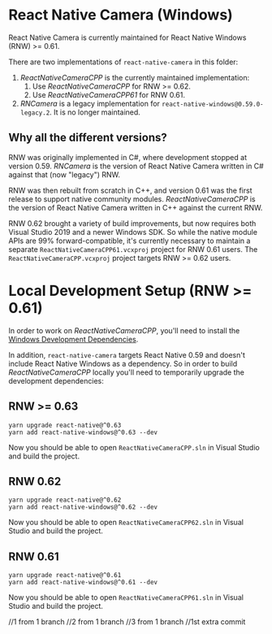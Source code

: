 # React Native Camera (Windows)

React Native Camera is currently maintained for React Native Windows (RNW) >= 0.61.

There are two implementations of `react-native-camera` in this folder:

1. _ReactNativeCameraCPP_ is the currently maintained implementation:
   1. Use _ReactNativeCameraCPP_ for RNW >= 0.62.
   2. Use _ReactNativeCameraCPP61_ for RNW 0.61.
2. _RNCamera_ is a legacy implementation for `react-native-windows@0.59.0-legacy.2`. It is no longer maintained.

## Why all the different versions?

RNW was originally implemented in C#, where development stopped at version 0.59. _RNCamera_ is the version of React Native Camera written in C# against that (now "legacy") RNW.

RNW was then rebuilt from scratch in C++, and version 0.61 was the first release to support native community modules. _ReactNativeCameraCPP_ is the version of React Native Camera written in C++ against the current RNW.

RNW 0.62 brought a variety of build improvements, but now requires both Visual Studio 2019 and a newer Windows SDK. So while the native module APIs are 99% forward-compatible, it's currently necessary to maintain a separate `ReactNativeCameraCPP61.vcxproj` project for RNW 0.61 users. The `ReactNativeCameraCPP.vcxproj` project targets RNW >= 0.62 users.

# Local Development Setup (RNW >= 0.61)

In order to work on _ReactNativeCameraCPP_, you'll need to install the [Windows Development Dependencies](https://microsoft.github.io/react-native-windows/docs/rnw-dependencies).

In addition, `react-native-camera` targets React Native 0.59 and doesn't include React Native Windows as a dependency. So in order to build _ReactNativeCameraCPP_ locally you'll need to temporarily upgrade the development dependencies:

## RNW >= 0.63

```
yarn upgrade react-native@^0.63
yarn add react-native-windows@^0.63 --dev
```

Now you should be able to open `ReactNativeCameraCPP.sln` in Visual Studio and build the project.

## RNW 0.62

```
yarn upgrade react-native@^0.62
yarn add react-native-windows@^0.62 --dev
```

Now you should be able to open `ReactNativeCameraCPP62.sln` in Visual Studio and build the project.

## RNW 0.61

```
yarn upgrade react-native@^0.61
yarn add react-native-windows@^0.61 --dev
```

Now you should be able to open `ReactNativeCameraCPP61.sln` in Visual Studio and build the project.

//1 from 1 branch
//2 from 1 branch
//3 from 1 branch
//1st extra commit 